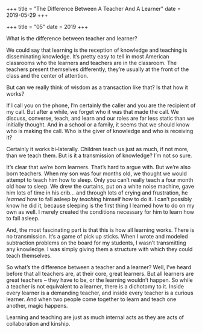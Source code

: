 +++
title = "The Difference Between A Teacher And A Learner"
date = 2019-05-29
+++

+++
title = "05"
date = 2019
+++

What is the difference between teacher and learner?

We could say that learning is the reception of knowledge and teaching is disseminating knowledge. It’s pretty easy to tell in most American classrooms who the learners and teachers are in the classroom. The teachers present themselves differently, they’re usually at the front of the class and the center of attention. 

But can we really think of wisdom as a transaction like that? Is that how it works?

If I call you on the phone, I’m certainly the caller and you are the recipient of my call. But after a while, we forget who it was that made the call. We discuss, converse, teach, and learn and our roles are far less static than we initially thought. And in a school or a family, it seems that we should know who is making the call. Who is the giver of knowledge and who is receiving it? 

Certainly it works bi-laterally. Children teach us just as much, if not more, than we teach them. But is it a transmission of knowledge? I’m not so sure.

It’s clear that we’re born learners. That’s hard to argue with. But we’re also born teachers. When my son was four months old, we thought we would attempt to teach him how to sleep. Only you can’t really teach a four month old how to sleep. We drew the curtains, put on a white noise machine, gave him lots of time in his crib… and through lots of crying and frustration, he _learned_ how to fall asleep by _teaching_ himself how to do it. I can’t possibly know he did it, because sleeping is the first thing I learned how to do on my own as well. I merely created the conditions necessary for him to learn how to fall asleep. 

And, the most fascinating part is that this is how all learning works. There is no transmission. It’s a game of pick up sticks. When I wrote and modeled subtraction problems on the board for my students, I wasn’t transmitting any knowledge. I was simply giving them a structure with which they could teach themselves. 

So what’s the difference between a teacher and a learner? Well, I’ve heard before that all teachers are, at their core, great learners. But all learners are great teachers &#8211; they have to be, or the learning wouldn’t happen. So while a teacher is not equivalent to a learner, there is a dichotomy to it. Inside every learner is a demanding teacher, and inside every teacher is a curious learner. And when two people come together to learn and teach one another, magic happens.

Learning and teaching are just as much internal acts as they are acts of collaboration and kinship.